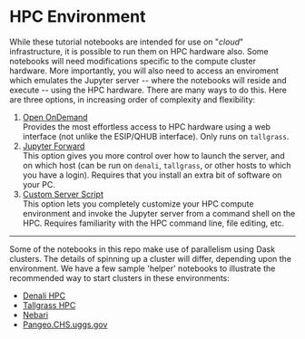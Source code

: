 # HPC Environment

While these tutorial notebooks are intended for use on "_cloud_" infrastructure, it is possible to run them
on HPC hardware also.  Some notebooks will need modifications specific to the compute cluster hardware.
More importantly, you will also need to access an enviroment which emulates the Jupyter server -- where the
notebooks will reside and execute -- using the HPC hardware. There are many ways to do this. Here are three
options, in increasing order of complexity and flexibility:

1) [Open OnDemand](./OpenOnDemand.md)<br>
   Provides the most effortless access to HPC hardware using a web interface (not unlike the
   ESIP/QHUB interface). Only runs on `tallgrass`.
2) [Jupyter Forward](./JupyterForward.md)<br>
   This option gives you more control over how to launch the server, and on which host (can be
   run on `denali`, `tallgrass`, or other hosts to which you have a login).  Requires that you
   install an extra bit of software on your PC.
3) [Custom Server Script](./StartScript.md)<br>
   This option lets you completely customize your HPC compute environment and invoke the Jupyter
   server from a command shell on the HPC. Requires familiarity with the HPC command line, file
   editing, etc.

--------

Some of the notebooks in this repo make use of parallelism using Dask clusters.
The details of spinning up a cluster will differ, depending upon the environment.
We have a few sample 'helper' notebooks to illustrate the recommended way to
start clusters in these environments:

* [Denali HPC](Help_Cluster_Denali.ipynb)
* [Tallgrass HPC](./Help_Cluster_Tallgrass.ipynb)
* [Nebari](./Help_Cluster_Nebari.ipynb)
* [Pangeo.CHS.uggs.gov](./Help_Cluster_PangeoCHS.ipynb)
